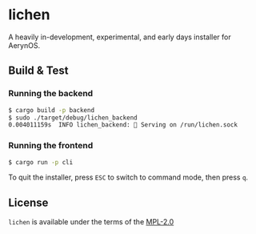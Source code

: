 # lichen

A heavily in-development, experimental, and early days installer for AerynOS.

## Build & Test

### Running the backend

```bash
$ cargo build -p backend
$ sudo ./target/debug/lichen_backend
0.004011159s  INFO lichen_backend: 🚀 Serving on /run/lichen.sock
```

### Running the frontend

```bash
$ cargo run -p cli
```

To quit the installer, press `ESC` to switch to command mode, then press `q`.

## License

`lichen` is available under the terms of the [MPL-2.0](https://spdx.org/licenses/MPL-2.0.html)
